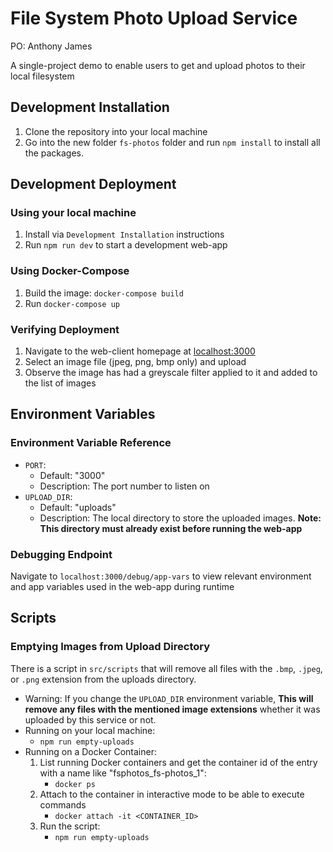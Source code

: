 
File System Photo Upload Service
===================

PO: Anthony James

A single-project demo to enable users to get and upload photos to their local filesystem


## Development Installation
1. Clone the repository into your local machine
1. Go into the new folder `fs-photos` folder and run `npm install` to install all the packages.

## Development Deployment

### Using your local machine
1. Install via `Development Installation` instructions
1. Run `npm run dev` to start a development web-app

### Using Docker-Compose
1. Build the image: `docker-compose build`
1. Run `docker-compose up`

### Verifying Deployment
1. Navigate to the web-client homepage at [localhost:3000](localhost:3000)
2. Select an image file (jpeg, png, bmp only) and upload
3. Observe the image has had a greyscale filter applied to it and added to the list of images

## Environment Variables
### Environment Variable Reference
- `PORT`:
  - Default: "3000"
  - Description: The port number to listen on
- `UPLOAD_DIR`:
  - Default: "uploads"
  - Description:  The local directory to store the uploaded images. **Note: This directory must already exist before running the web-app**

### Debugging Endpoint
Navigate to `localhost:3000/debug/app-vars` to view relevant environment and app variables used in the web-app during runtime

## Scripts
### Emptying Images from Upload Directory
There is a script in `src/scripts` that will remove all files with the `.bmp`, `.jpeg`, or `.png` extension from the uploads directory.
- Warning: If you change the `UPLOAD_DIR` environment variable, **This will remove any files with the mentioned image extensions** whether it was uploaded by this service or not.
- Running on your local machine: 
  - `npm run empty-uploads`
- Running on a Docker Container:
  1. List running Docker containers and get the container id of the entry with a name like "fsphotos_fs-photos_1":
      - `docker ps`
  1. Attach to the container in interactive mode to be able to execute commands
      - `docker attach -it <CONTAINER_ID>`
  2. Run the script:
      - `npm run empty-uploads`
